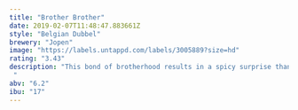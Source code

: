 ```yaml
---
title: "Brother Brother"
date: 2019-02-07T11:48:47.883661Z
style: "Belgian Dubbel"
brewery: "Jopen"
image: "https://labels.untappd.com/labels/3005889?size=hd"
rating: "3.43"
description: "This bond of brotherhood results in a spicy surprise thanks to the juniper and black pepper. A very warming Double with sweet gale and dark malt flavors like caramel. "
abv: "6.2"
ibu: "17"
---
```


